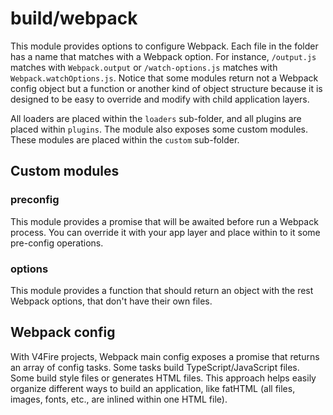 # build/webpack

This module provides options to configure Webpack. Each file in the folder has a name that matches with a Webpack option. For instance, `/output.js` matches with `Webpack.output` or `/watch-options.js` matches with `Webpack.watchOptions.js`. Notice that some modules return not a Webpack config object but a function or another kind of object structure because it is designed to be easy to override and modify with child application layers.

All loaders are placed within the `loaders` sub-folder, and all plugins are placed within `plugins`.
The module also exposes some custom modules. These modules are placed within the `custom` sub-folder.

## Custom modules

### preconfig

This module provides a promise that will be awaited before run a Webpack process. You can override it with your app layer and place within to it some pre-config operations.

### options

This module provides a function that should return an object with the rest Webpack options, that don't have their own files.

## Webpack config

With V4Fire projects, Webpack main config exposes a promise that returns an array of config tasks. Some tasks build TypeScript/JavaScript files. Some build style files or generates HTML files. This approach helps easily organize different ways to build an application, like fatHTML (all files, images, fonts, etc., are inlined within one HTML file).
